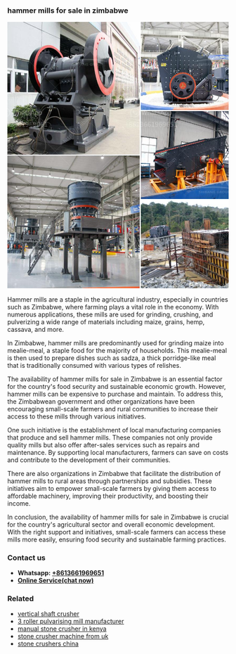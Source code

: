 <h3>hammer mills for sale in zimbabwe</h3><img src='1708499614.jpg' alt=''><p>Hammer mills are a staple in the agricultural industry, especially in countries such as Zimbabwe, where farming plays a vital role in the economy. With numerous applications, these mills are used for grinding, crushing, and pulverizing a wide range of materials including maize, grains, hemp, cassava, and more.</p><p>In Zimbabwe, hammer mills are predominantly used for grinding maize into mealie-meal, a staple food for the majority of households. This mealie-meal is then used to prepare dishes such as sadza, a thick porridge-like meal that is traditionally consumed with various types of relishes.</p><p>The availability of hammer mills for sale in Zimbabwe is an essential factor for the country's food security and sustainable economic growth. However, hammer mills can be expensive to purchase and maintain. To address this, the Zimbabwean government and other organizations have been encouraging small-scale farmers and rural communities to increase their access to these mills through various initiatives.</p><p>One such initiative is the establishment of local manufacturing companies that produce and sell hammer mills. These companies not only provide quality mills but also offer after-sales services such as repairs and maintenance. By supporting local manufacturers, farmers can save on costs and contribute to the development of their communities.</p><p>There are also organizations in Zimbabwe that facilitate the distribution of hammer mills to rural areas through partnerships and subsidies. These initiatives aim to empower small-scale farmers by giving them access to affordable machinery, improving their productivity, and boosting their income.</p><p>In conclusion, the availability of hammer mills for sale in Zimbabwe is crucial for the country's agricultural sector and overall economic development. With the right support and initiatives, small-scale farmers can access these mills more easily, ensuring food security and sustainable farming practices.</p><h3>Contact us</h3><ul><li><strong>Whatsapp:&nbsp;<a href="https://wa.me/8613661969651">+8613661969651</a></strong></li><li><a href="https://swt.shibang-china.com/?git&amp;zhl&amp;hammer mills for sale in zimbabwe"><strong>Online Service(chat now)</strong></a></li></ul><h3>Related</h3><ul><li><a href='vertical shaft crusher.md'>vertical shaft crusher</a></li><li><a href='3 roller pulvarising mill manufacturer.md'>3 roller pulvarising mill manufacturer</a></li><li><a href='manual stone crusher in kenya.md'>manual stone crusher in kenya</a></li><li><a href='stone crusher machine from uk.md'>stone crusher machine from uk</a></li><li><a href='stone crushers china.md'>stone crushers china</a></li></ul>